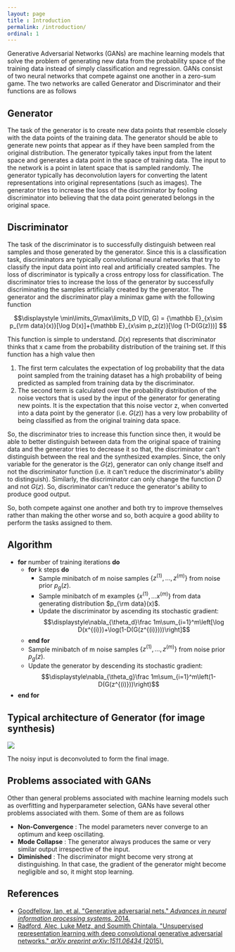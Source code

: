 ```yaml
---
layout: page
title : Introduction
permalink: /introduction/
ordinal: 1
---
```


Generative Adversarial Networks (GANs) are machine learning models that solve the problem of generating new data from the probability space of the training data instead of simply classification and regression. GANs consist of two neural networks that compete against one another in a zero-sum game. The two networks are called Generator and Discriminator and their functions are as follows

## Generator

The task of the generator is to create new data points that resemble closely with the data points of the training data. The generator should be able to generate new points that appear as if they have been sampled from the original distribution. The generator typically takes input from the latent space and generates a data point in the space of training data. The input to the network is a point in latent space that is sampled randomly. The generator typically has deconvolution layers for converting the latent representations into original representations (such as images). The generator tries to increase the loss of the discriminator by fooling discriminator into believing that the data point generated belongs in the original space.

## Discriminator

The task of the discriminator is to successfully distinguish between real samples and those generated by the generator. Since this is a classification task, discriminators are typically convolutional neural networks that try to classify the input data point into real and artificially created samples. The loss of discriminator is typically a cross entropy loss for classification. The discriminator tries to increase the loss of the generator by successfully discriminating the samples artificially created by the generator. The generator and the discriminator play a minimax game with the following function

$$\displaystyle \min\limits_G\max\limits_D V(D, G) = {\mathbb E}_{x\sim p_{\rm data}(x)}[\log D(x)]+{\mathbb E}_{x\sim p_z(z)}[\log (1-D(G(z)))] $$

This function is simple to understand. $D(x)$ represents that discriminator thinks that x came from the probability distribution of the training set.
If this function has a high value then

1. The first term calculates the expectation of log probability that the data point sampled from the training dataset has a high probability of being predicted as sampled from training data by the discriminator.
2. The second term is calculated over the probability distribution of the noise vectors that is used by the input of the generator for generating new points. It is the expectation that this noise vector z, when converted into a data point by the generator (i.e. $G(z)$) has a very low probability of being classified as from the original training data space.

So, the discriminator tries to increase this function since then, it would be able to better distinguish between data from the original space of training data and the generator tries to decrease it so that, the discriminator can't distinguish between the real and the synthesized examples. Since, the only variable for the generator is the $G(z)$, generator can only change itself and not the discriminator function (i.e. it can't reduce the discriminator's ability to distinguish). Similarly, the discriminator can only change the function $D$ and not $G(z)$. So, discriminator can't reduce the generator's ability to produce good output.

So, both compete against one another and both try to improve themselves rather than making the other worse and so, both acquire a good ability to perform the tasks assigned to them.

## Algorithm

- **for** number of training iterations **do**
    - **for** k steps **do**
        - Sample minibatch of m noise samples $\{z^{(1)}, \ldots, z^{(m)}\}$ from noise prior $p_g(z)$.
        - Sample minibatch of m examples $\{x^{(1)}, \ldots x^{(m)}\}$ from data generating distribution $p_{\rm data}(x)$.
        - Update the discriminator by ascending its stochastic gradient:
        $$\displaystyle\nabla_{\theta_d}\frac 1m\sum_{i=1}^m\left[\log D(x^{(i)})+\log(1-D(G(z^{(i)})))\right]$$
    - **end for**
    - Sample minibatch of m noise samples $\{z^{(1)}, \ldots, z^{(m)}\}$ from noise prior $p_g(z)$.
    - Update the generator by descending its stochastic gradient:
    $$\displaystyle\nabla_{\theta_g}\frac 1m\sum_{i=1}^m\left(1-D(G(z^{(i)}))\right)$$
- **end for**

## Typical architecture of Generator (for image synthesis)

![]({{site.baseurl}}/images/generator.png)

The noisy input is deconvoluted to form the final image.

## Problems associated with GANs

Other than general problems associated with machine learning models such as overfitting and hyperparameter selection, GANs have several other problems associated with them. Some of them are as follows
* **Non-Convergence** : The model parameters never converge to an optimum and keep oscillating.
* **Mode Collapse** : The generator always produces the same or very similar output irrespective of the input.
* **Diminished** : The discriminator might become very strong at distinguishing. In that case, the gradient of the generator might become negligible and so, it might stop learning.


## References
- [Goodfellow, Ian, et al. "Generative adversarial nets." *Advances in neural information processing systems.* 2014.](https://arxiv.org/pdf/1406.2661.pdf)
- [Radford, Alec, Luke Metz, and Soumith Chintala. "Unsupervised representation learning with deep convolutional generative adversarial networks." *arXiv preprint arXiv:1511.06434* (2015).](https://arxiv.org/pdf/1511.06434.pdf)

